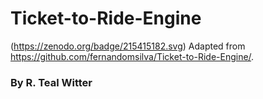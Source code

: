 # Ticket-to-Ride-Engine
(https://zenodo.org/badge/215415182.svg)
Adapted from https://github.com/fernandomsilva/Ticket-to-Ride-Engine/.
### By R. Teal Witter

